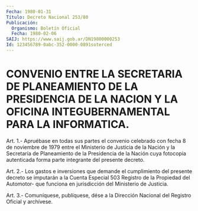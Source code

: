 ```yaml
---
Fecha: 1980-01-31
Título: Decreto Nacional 253/80
Publicación:
  Organismo: Boletín Oficial
  Fecha: 1980-02-06
SAIJ: https://www.saij.gob.ar/DN19800000253
Id: 123456789-0abc-352-0000-0891soterced
---
```

# CONVENIO ENTRE LA SECRETARIA DE PLANEAMIENTO DE LA PRESIDENCIA DE LA NACION Y LA OFICINA INTEGUBERNAMENTAL PARA LA INFORMATICA.

<a id="1"></a>
Art.  1.-  Apruébase en todas sus partes el convenio celebrado con fecha 8 de noviembre  de  1979  entre el Ministerio de Justicia de la Nación y la Secretaría de Planeamiento  de  la Presidencia de la  Nación  cuya  fotocopia autenticada forma parte integrante  del presente decreto.

<a id="2"></a>
Art.  2.- Los gastos e inversiones que demande el cumplimiento del presente  decreto  se  imputarán  a  la  Cuenta  Especial  503 Registro de la Propiedad del Automotor- que funciona en jurisdicción del Ministerio de Justicia.

<a id="3"></a>
Art. 3.- Comuníquese, publíquese, dése a la Dirección Nacional del Registro Oficial y archívese.